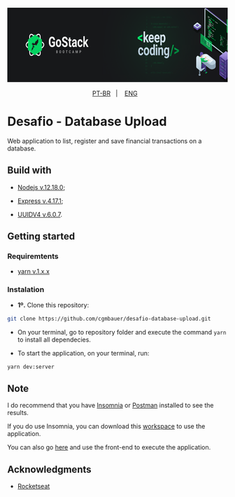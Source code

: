 <p align="center">
  <img src='https://github.com/cgmbauer/assets/blob/master/logo/rocketseat.png' alt='GoStack logo' width="100%" height="170px" />   
</p> 

<p align="center">
  <a href="https://github.com/cgmbauer/desafio-database-upload/blob/master/README.ptBR.md">PT-BR</a>&nbsp;&nbsp;&nbsp;|&nbsp;&nbsp;&nbsp;
  <a href="https://github.com/cgmbauer/desafio-database-upload">ENG</a>&nbsp;&nbsp;&nbsp;
</p>
  
# Desafio - Database Upload 

Web application to list, register and save financial transactions on a database.

## Build with

- [Nodejs v.12.18.0](https://nodejs.org/en/);

- [Express v.4.17.1](https://expressjs.com/pt-br/);

- [UUIDV4 v.6.0.7](https://www.npmjs.com/package/uuidv4).

## Getting started

### Requiremtents

- [yarn v.1.x.x](https://classic.yarnpkg.com/en/docs/install)

### Instalation

- **1º.** Clone this repository:
```sh
git clone https://github.com/cgmbauer/desafio-database-upload.git
```
- On your terminal, go to repository folder and execute the command ```yarn``` to install all dependecies. 

- To start the application, on your terminal, run:
```sh
yarn dev:server
```

## Note

I do recommend that you have [Insomnia](https://insomnia.rest/) or [Postman](https://www.postman.com/) installed to see the results. 

If you do use Insomnia, you can download this [workspace](https://github.com/cgmbauer/assets/tree/master/insomnia_workspaces/desafio-database-upload) to use the application.

You can also go [here](https://github.com/cgmbauer/gofinances-web) and use the front-end to execute the application.

## Acknowledgments

- [Rocketseat](https://rocketseat.com.br/)


